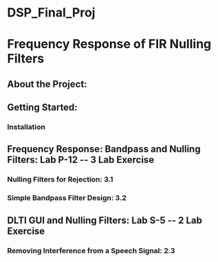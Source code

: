 # DSP_Final_Proj

# Frequency Response of FIR Nulling Filters
## About the Project:
## Getting Started:
### Installation

## Frequency Response: Bandpass and Nulling Filters: Lab P-12 -- 3 Lab Exercise
### Nulling Filters for Rejection: 3.1


### Simple Bandpass Filter Design: 3.2


## DLTI GUI and Nulling Filters: Lab S-5 -- 2 Lab Exercise
### Removing Interference from a Speech Signal: 2.3
